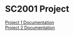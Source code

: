 # SC2001 Project
 
[Project 1 Documentation](https://github.com/edward62740/SC2001-Project/blob/main/Project1/README.md)
<br>
[Project 2 Documentation](https://github.com/edward62740/SC2001-Project/blob/main/Project2/README.md)